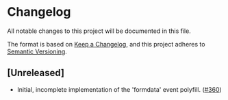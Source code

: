 # Changelog

All notable changes to this project will be documented in this file.

The format is based on [Keep a Changelog](https://keepachangelog.com/en/1.0.0/),
and this project adheres to [Semantic Versioning](https://semver.org/spec/v2.0.0.html).

## [Unreleased]

- Initial, incomplete implementation of the 'formdata' event polyfill.
  ([#360](https://github.com/webcomponents/polyfills/pull/360))
